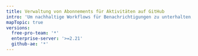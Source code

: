 ```yaml
---
title: Verwaltung von Abonnements für Aktivitäten auf GitHub
intro: 'Um nachhaltige Workflows für Benachrichtigungen zu unterhalten, verstehe und überprüfe regelmäßig Deine Abonnements.'
mapTopic: true
versions:
  free-pro-team: '*'
  enterprise-server: '>=2.21'
  github-ae: '*'
---
```


